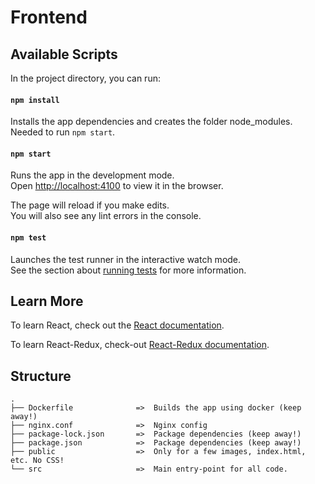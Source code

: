 # Frontend

## Available Scripts

In the project directory, you can run:

#### `npm install`

Installs the app dependencies and creates the folder node_modules. Needed to run `npm start`.

#### `npm start`

Runs the app in the development mode.<br />
Open [http://localhost:4100](http://localhost:4100) to view it in the browser.

The page will reload if you make edits.<br />
You will also see any lint errors in the console.

#### `npm test`

Launches the test runner in the interactive watch mode.<br />
See the section about [running tests](https://facebook.github.io/create-react-app/docs/running-tests) for more information.

## Learn More

To learn React, check out the [React documentation](https://reactjs.org/).

To learn React-Redux, check-out [React-Redux documentation](https://redux.js.org/introduction/getting-started).

## Structure
```
.
├── Dockerfile              =>  Builds the app using docker (keep away!)
├── nginx.conf              =>  Nginx config
├── package-lock.json       =>  Package dependencies (keep away!)
├── package.json            =>  Package dependencies (keep away!)
├── public                  =>  Only for a few images, index.html, etc. No CSS!
└── src                     =>  Main entry-point for all code.
